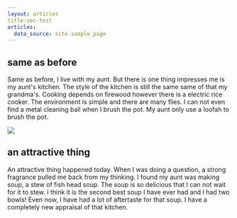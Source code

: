 ```yaml
---
layout: articles
title:sec-test
articles:
  data_source: site.sample_page
---
```


## same as before

Same as before, I live with my aunt. But there is one thing impresses me is my aunt's kitchen. The style of the kitchen is still the same same of that my grandma's. Cooking depends on firewood however there is a electric rice cooker. The environment is simple and there are many flies. I can not even find a metal cleaning ball when I brush the pot. My aunt only use a loofah to brush the pot.

![](https://gratisography.com/wp-content/uploads/2020/04/curved-brick-building-1170x780.jpg)

## an attractive thing

An attractive thing happened today. When I was doing a question, a strong fragrance pulled me back from my thinking. I found my aunt was making soup, a stew of fish head soup. The soup is so delicious that I can not wait for it to stew. I think it is the second best soup I have ever had and I had two bowls! Even now, I have had a  lot of aftertaste for that soup. I have a completely new appraisal of that kitchen.